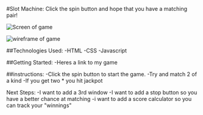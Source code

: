 #Slot Machine: Click the spin button and hope that you have a matching pair!

<!-- Screenshots of final game-->

![Screen of game](#)

<!--Wire Frame goes here-->

![wireframe of game](./images/screenshot.jpg)


##Technologies Used: 
-HTML
-CSS
-Javascript

##Getting Started: 
-Heres a link to my game

##instructions: 
-Click the spin button to start the game.
-Try and match 2 of a kind
-If you get two * you hit jackpot


Next Steps: 
-I want to add a 3rd window
-I want to add a stop button so you have a better chance at matching
-i want to add a score calculator so you can track your "winnings"